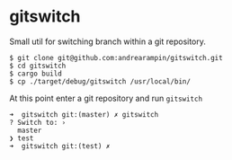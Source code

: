 # gitswitch

Small util for switching branch within a git repository.

```
$ git clone git@github.com:andrearampin/gitswitch.git
$ cd gitswitch
$ cargo build
$ cp ./target/debug/gitswitch /usr/local/bin/
```

At this point enter a git repository and run `gitswitch`

```
➜  gitswitch git:(master) ✗ gitswitch
? Switch to: ›
  master
❯ test
➜  gitswitch git:(test) ✗
```
